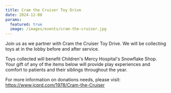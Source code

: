 ```yaml
---
title: Cram the Cruiser Toy Drive
date: 2024-12-08
params:
  featured: true
  image: /images/events/cram-the-cruiser.jpg
---
```


Join us as we partner with Cram the Cruiser Toy Drive. We will be collecting toys at in the lobby before and after service. 

<!--more-->

Toys collected will benefit Children's Mercy Hospital's Snowflake Shop. Your gift of any of the items below will provide play experiences and comfort to patients and their siblings throughout the year. 

For more information on donations needs, please visit: https://www.jcprd.com/1978/Cram-the-Cruiser
